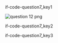 if-code-question7_key1


![question 12 png](assets/question7-image1.png)

if-code-question7_key2


if-code-question7_key3
